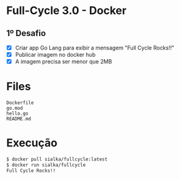 # Full-Cycle 3.0 - Docker

## 1º Desafio

- [x] Criar app Go Lang para exibir a mensagem "Full Cycle Rocks!!"
- [x] Publicar imagem no docker hub
- [x] A imagem precisa ser menor que 2MB

# Files

```
Dockerfile
go.mod
hello.go
README.md
```

# Execução

```bash
$ docker pull sialka/fullcycle:latest
$ docker run sialka/fullcycle
Full Cycle Rocks!!
```

